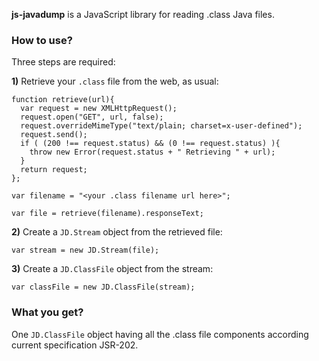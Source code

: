 **js-javadump** is a JavaScript library for reading .class Java files.

### How to use? ###

Three steps are required:

**1)** Retrieve your `.class` file from the web, as usual:

```
function retrieve(url){
  var request = new XMLHttpRequest();
  request.open("GET", url, false);
  request.overrideMimeType("text/plain; charset=x-user-defined");
  request.send();
  if ( (200 !== request.status) && (0 !== request.status) ){
    throw new Error(request.status + " Retrieving " + url); 
  }
  return request;
};

var filename = "<your .class filename url here>";

var file = retrieve(filename).responseText;
```

**2)** Create a `JD.Stream` object from the retrieved file:

```
var stream = new JD.Stream(file);
```

**3)** Create a `JD.ClassFile` object from the stream:

```
var classFile = new JD.ClassFile(stream);
```

### What you get? ###

One `JD.ClassFile` object having all the .class file components according current specification JSR-202.